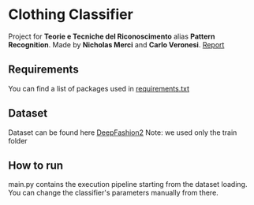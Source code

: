 # Clothing Classifier

Project for **Teorie e Tecniche del Riconoscimento** alias **Pattern Recognition**.
Made by **Nicholas Merci** and **Carlo Veronesi**.
[Report](https://github.com/nicholasmerci/clothing-classifier/blob/main/Report.pdf)

## Requirements
You can find a list of packages used in  [requirements.txt](https://github.com/nicholasmerci/clothing-classifier/blob/main/requirements.txt)

## Dataset
Dataset can be found here [DeepFashion2](https://drive.google.com/drive/folders/125F48fsMBz2EF0Cpqk6aaHet5VH399Ok)
Note: we used only the train folder

## How to run
main.py contains the execution pipeline starting from the dataset loading.
You can change the classifier's parameters manually from there.
